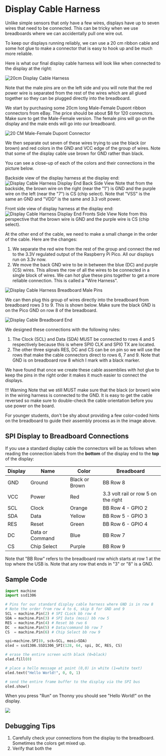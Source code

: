 # Display Cable Harness

Unlike simple sensors that only have a few wires, displays have up to seven wires that need to be connected. This can be tricky when we use breadboards where we can accidentally pull one wire out.

To keep our displays running reliably, we can use a 20 cm ribbon cable and some hot glue to make a connector that is easy to hook up and be much more reliable.

Here is what our final display cable harness will look like when connected to the display at the right:

![20cm Display Cable Harness](../img/display-cable-harness.jpg)

Note that the male pins are on the left side and you will note that the red power wire is separated from the rest of the wires which are all glued together so they can be plugged directly into the breadboard.

We start by purchasing some 20cm long Male-Female Dupont ribbon connectors from eBay. The price should be about $8 for 120 connectors. Make sure to get the Male-Female version.  The female pins will go on the display and the male ends will go into our breadboard.

![20 CM Male-Female Dupont Connector](../img/dupont-ribbon-cable-m-f.png)

We then separate out seven of these wires trying to use the black (or brown) and red colors in the GND and VCC edge of the group of wires.  Note that some of
the display cable use brown for GND rather than black.

You can see a close-up of each of the colors and their connections in the picture below.

Backside view of the display harness at the display end:
![Display Cable Harness Display End Back Side View](../img/display-harness-display-end.png)
Note that from the backside, the brown wire on the right (near the "1") is GND and the purple wire on the left (near the "7") is CS (chip select).  Note that "VSS" is the same an GND and "VDD" is the same and 3.3 volt power.

Front side view of display harness at the display end:
![Display Cable Harness Display End Fronts Side View](../img/display-harness-display-end-front.png)
Note from this perspective that the brown wire is GND and the purple wire is CS (chip select).

At the other end of the cable, we need to make a small change in the order of the cable. Here are the changes:

1. We separate the red wire from the rest of the group and connect the red to the 3.3V regulated output of the Raspberry Pi Pico.  All our displays run on 3.3v now.
2. We move the back GND wire to be in between the blue (DC) and purple (CS) wires. This allows the row of all the wires to be connected in a single block of wires.  We can hot glue these pins together to get a more reliable connection.  This is called a "Wire Harness".

![Display Cable Harness Breadboard Male Pins](../img/display-harness-3.jpg)

We can then plug this group of wires directly into the breadboard from breadboard rows 3 to 9. This is shown below.  Make sure the black GND is on the Pico GND on row 8 of the breadboard.

![Display Cable Breadboard End](../img/display-cable-breadboard-end.jpg)

We designed these connections with the following rules:

1. The Clock (SCL) and Data (SDA) MUST be connected to rows 4 and 5 respectively because this is where SPI0 CLK and SPI0 TX are located.
2. The other three signals RES, DC and CS can be on pin so we will use the rows that make the cable connectors direct to rows 6, 7 and 9. Note that GND is on breadboard row 8 which I mark with a black
marker.

We have found that once we create these cable assemblies with hot glue to keep the pins in the right order it makes it much easier to connect the displays.

!!! Warning
    Note that we still MUST make sure that the black (or brown) wire in the wiring harness is connected to the GND. It is easy to get the cable reversed so make sure to double-check the cable orientation before you use power on the board.

For younger students, don't be shy about providing a few color-coded hints on the breadboard to guide their assembly process as in the image above.

## SPI Display to Breadboard Connections

If you use a standard display cable the connectors will be as follows when
reading the connection labels from the **bottom** of the display end to the **top** of the display:

|Display|Name|Color|Breadboard|
|---|---|---|---|
|GND|Ground|Black or Brown|BB Row 8|
|VCC|Power|Red|3.3 volt rail or row 5 on the right|
|SCL|Clock|Orange|BB Row 4 - GPIO 2|
|SDA|Data|Yellow|BB Row 5 - GPIO 3|
|RES|Reset|Green|BB Row 6 - GPIO 4|
|DC|Data or Command|Blue|BB Row 7|
|CS|Chip Select|Purple|BB Row 9|

Note that "BB Row" refers to the breadboard row which starts at row 1 at the top
where the USB is.  Note that any row that ends in "3" or "8" is a GND.

## Sample Code

```python
import machine
import ssd1306

# Pins for our standard display cable harness where GND is in row 8
# Note the order from row 4 to 6, skip 8 for GND and 9
SCL = machine.Pin(2) # SPI CLock bb row 4
SDA = machine.Pin(3) # SPI Data (mosi) bb row 5
RES = machine.Pin(4) # Reset bb rwo 6
DC  = machine.Pin(5) # Data/command bb row 7
CS  = machine.Pin(6) # Chip Select bb row 9

spi=machine.SPI(0, sck=SCL, mosi=SDA)
oled = ssd1306.SSD1306_SPI(128, 64, spi, DC, RES, CS)

# erase the entire screen with black (0=black)
oled.fill(0)

# place a hello message at point (0,0) in white (1=white text)
oled.text("Hello World!", 0, 0, 1)

# send the entire frame buffer to the display via the SPI bus
oled.show()
```

When you press "Run" on Thonny you should see "Hello World!" on the display.

![](../img/hello-world.jpg)

## Debugging Tips

1. Carefully check your connections from the display to the breadboard.  Sometimes the colors get mixed up.
2. Verify that both the 


